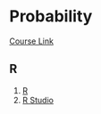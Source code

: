 # Probability

[Course Link](https://courses.edx.org/courses/course-v1:UTAustinX+UT.7.11x+2T2017/course/)

## R 

1. [R](https://mirrors.tongji.edu.cn/CRAN/)
2. [R Studio](https://www.rstudio.com/products/rstudio/download-server/)